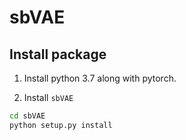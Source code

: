 # sbVAE

## Install package

1. Install python 3.7 along with pytorch.

1. Install `sbVAE`

```bash
cd sbVAE
python setup.py install
```
